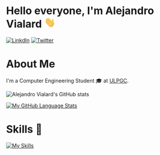 # **Hello everyone, I'm Alejandro Vialard** <img src="https://raw.githubusercontent.com/ABSphreak/ABSphreak/master/gifs/Hi.gif" width="30px">


[![LinkdIn](https://img.shields.io/badge/-LinkedIn-blue?style=flat&logo=linkedin)](https://www.linkedin.com/in/alejandro-vialard-santana-a5a3b2226/)
[![Twitter](https://img.shields.io/badge/-Twitter-blue?style=flat&logo=twitter&logoColor=white)](https://twitter.com/alex_vs7)

# About Me
I'm a Computer Engineering Student 🎓 at [ULPGC](https://www.ulpgc.es). 

![Alejandro Vialard's GitHub stats](https://github-readme-stats.vercel.app/api/?username=alejandrovialardsantana&count_private=true&theme=tokyonight&showicons=true)

[![My GitHub Language Stats](https://github-readme-stats.vercel.app/api/top-langs/?username=AlejandroVialardSantana&langs_count=5&theme=tokyonight)]()


# Skills 🚀
[![My Skills](https://skills.thijs.gg/icons?i=java,python,html,css,javascript,git&theme=dark)](https://skills.thijs.gg)
